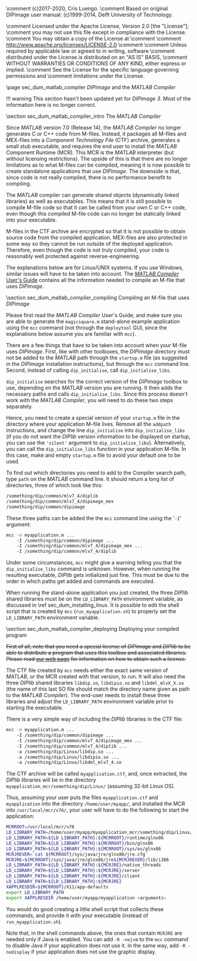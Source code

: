\comment (c)2017-2020, Cris Luengo.
\comment Based on original DIPimage user manual: (c)1999-2014, Delft University of Technology.

\comment Licensed under the Apache License, Version 2.0 [the "License"];
\comment you may not use this file except in compliance with the License.
\comment You may obtain a copy of the License at
\comment
\comment    http://www.apache.org/licenses/LICENSE-2.0
\comment
\comment Unless required by applicable law or agreed to in writing, software
\comment distributed under the License is distributed on an "AS IS" BASIS,
\comment WITHOUT WARRANTIES OR CONDITIONS OF ANY KIND, either express or implied.
\comment See the License for the specific language governing permissions and
\comment limitations under the License.


\page sec_dum_matlab_compiler *DIPimage* and the *MATLAB Compiler*

!!! warning
    This section hasn't been updated yet for *DIPimage 3*.
    Most of the information here is no longer correct.

\section sec_dum_matlab_compiler_intro The *MATLAB Compiler*

Since *MATLAB* version 7.0 (Release 14), the *MATLAB Compiler* no longer
generates C or C++ code from M-files. Instead, it packages all M-files
and MEX-files into a *Component Technology File* (CTF) archive,
generates a small stub executable, and requires the end user to install
the *MATLAB* Component Runtime (MCR). This MCR is the *MATLAB* interpreter
(but without licensing restrictions). The upside of this is that there
are no longer limitations as to what M-files can be compiled, meaning it
is now possible to create standalone applications that use *DIPimage*. The
downside is that, since code is not really compiled, there is no
performance benefit to compiling.

The *MATLAB* compiler can generate shared objects (dynamically linked
libraries) as well as executables. This means that it is still possible
to compile M-file code so that it can be called from your own C or C++
code, even though this compiled M-file code can no longer be statically
linked into your executable.

M-files in the CTF archive are encrypted so that it is not possible to
obtain source code from the compiled application. MEX-files are also
protected in some way so they cannot be run outside of the deployed
application. Therefore, even though the code is not truly compiled, your
code is reasonably well protected against reverse-engineering.

The explanations below are for Linux/UNIX systems. If you use Windows,
similar issues will have to be taken into account. The [*MATLAB Compiler*
User's Guide](https://www.mathworks.com/help/pdf_doc/compiler/compiler.pdf)
contains all the information needed to compile an M-file that uses
*DIPimage*.

\section sec_dum_matlab_compiler_compiling Compiling an M-file that uses *DIPimage*

Please first read the *MATLAB Compiler* User's Guide, and make sure you
are able to generate the `magicsquare.m` stand-alone example application
using the `mcc` command (not through the `deploytool` GUI, since the
explanations below assume you are familiar with `mcc`).

There are a few things that have to be taken into account when your
M-file uses *DIPimage*. First, like with other toolboxes, the *DIPimage*
directory must not be added to the *MATLAB* path through the `startup.m`
file (as suggested in the *DIPimage* installation instructions), but
through the `mcc` command line. Second, instead of calling
`dip_initialise`, call `dip_initialise_libs`.

`dip_initialise` searches for the correct version of the *DIPimage*
toolbox to use, depending on the *MATLAB* version you are running. It then
adds the necessary paths and calls `dip_initialise_libs`. Since this
process doesn't work with the *MATLAB Compiler*, you will need to do these
two steps separately.

Hence, you need to create a special version of your `startup.m` file in
the directory where your application M-file lives. Remove all the
`addpath` instructions, and change the line `dip_initialise` into
`dip_initialise_libs` (if you do not want the *DIPlib* version information
to be displayed on startup, you can use the `'silent'` argument to
`dip_initialise_libs`). Alternatively, you can call the
`dip_initialise_libs` function in your application M-file. In this case,
make and empty `startup.m` file to avoid your default one to be used.

To find out which directories you need to add to the Compiler search
path, type `path` on the *MATLAB* command line. It should return a long
list of directories, three of which look like this:

```bash
/something/dip/common/mlv7_4/diplib
/something/dip/common/mlv7_4/dipimage_mex
/something/dip/common/dipimage
```

These three paths can be added the the `mcc` command line using the
'`-I`' argument:

```bash
mcc -m myapplication.m ...
    -I /something/dip/common/dipimage ...
    -I /something/dip/common/mlv7_4/dipimage_mex ...
    -I /something/dip/common/mlv7_4/diplib
```

Under some circumstances, `mcc` might give a warning telling you that
the `dip_initialise_libs` command is unknown. However, when running the
resulting executable, *DIPlib* gets initialized just fine. This must be
due to the order in which paths get added and commands are executed.

When running the stand-alone application you just created, the three
*DIPlib* shared libraries must be on the `LD_LIBRARY_PATH` environment
variable, as discussed in \ref sec_dum_installing_linux. It is possible to
edit the shell script that is created by `mcc` (`run_myapplication.sh`)
to properly set the `LD_LIBRARY_PATH` environment variable.

\section sec_dum_matlab_compiler_deploying Deploying your compiled program

<del>First of all, note that you need a special license of *DIPimage* and
*DIPlib* to be able to distribute a program that uses this toolbox and
associated libraries. Please read [our web page](https://diplib.org)
for information on how to obtain such a license.</del>

The CTF file created by `mcc` needs either the exact same version of
*MATLAB*, or the MCR created with that version, to run. It will also need
the three *DIPlib* shared libraries `libdip.so`, `libdipio.so` and
`libdml_mlvX_X.so` (the name of this last SO file should match the
directory name given as path to the *MATLAB Compiler*). The end-user needs
to install these three libraries and adjust the `LD_LIBRARY_PATH`
environment variable prior to starting the executable.

There is a very simple way of including the *DIPlib* libraries in the CTF
file:

```bash
mcc -m myapplication.m ...
    -I /something/dip/common/dipimage ...
    -I /something/dip/common/mlv7_4/dipimage_mex ...
    -I /something/dip/common/mlv7_4/diplib ...
    -a /something/dip/Linux/libdip.so ...
    -a /something/dip/Linux/libdipio.so ...
    -a /something/dip/Linux/libdml_mlv7_4.so
```

The CTF archive will be called `myapplication.ctf`, and, once extracted,
the *DIPlib* libraries will be in the directory
`myapplication_mcr/something/dip/Linux/` (assuming 32-bit Linux OS).

Thus, assuming your user puts the files `myapplication.ctf` and
`myapplication` into the directory `/home/user/myapp/`, and installed
the MCR into `/usr/local/mcr/v76/`, your user will have to do the
following to start the application:

```bash
MCRROOT=/usr/local/mcr/v76
LD_LIBRARY_PATH=/home/user/myapp/myapplication_mcr/something/dip/Linux/
LD_LIBRARY_PATH=${LD_LIBRARY_PATH}:${MCRROOT}/runtime/glnx86
LD_LIBRARY_PATH=${LD_LIBRARY_PATH}:${MCRROOT}/bin/glnx86
LD_LIBRARY_PATH=${LD_LIBRARY_PATH}:${MCRROOT}/sys/os/glnx86
MCRJREVER=`cat ${MCRROOT}/sys/java/jre/glnx86/jre.cfg`
MCRJRE=${MCRROOT}/sys/java/jre/glnx86/jre${MCRJREVER}/lib/i386
LD_LIBRARY_PATH=${LD_LIBRARY_PATH}:${MCRJRE}/native_threads
LD_LIBRARY_PATH=${LD_LIBRARY_PATH}:${MCRJRE}/server
LD_LIBRARY_PATH=${LD_LIBRARY_PATH}:${MCRJRE}/client
LD_LIBRARY_PATH=${LD_LIBRARY_PATH}:${MCRJRE}
XAPPLRESDIR=${MCRROOT}/X11/app-defaults
export LD_LIBRARY_PATH
export XAPPLRESDIR /home/user/myapp/myapplication <arguments>
```

You would do good creating a little shell script that collects these
commands, and provide it with your executable (instead of
`run_myapplication.sh`).

Note that, in the shell commands above, the ones that contain `MCRJRE`
are needed only if Java is enabled. You can add `-R -nojvm` to the `mcc`
command to disable Java if your application does not use it. In the same
way, add `-R -nodisplay` if your application does not use the graphic
display.
